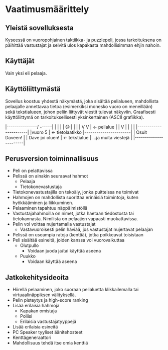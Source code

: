 # Vaatimusmäärittely

## Yleistä sovelluksesta

Kyseessä on vuoropohjainen taktiikka- ja puzzlepeli, jossa tarkoituksena on päihittää vastustajat ja selvitä ulos kapakasta mahdollisimman ehjin nahoin.

## Käyttäjät

Vain yksi eli pelaaja.

## Käyttöliittymästä

Sovellus koostuu yhdestä näkymästä, joka sisältää pelialueen, mahdollista pelaajalle annettavaa tietoa (esimerkiksi monesko vuoro on meneillään) sekä tekstialueen, johon peliin liittyvät viestit tulevat näkyviin. Graafisesti käyttöliittymä on tarkoituksellisesti yksinkertainen (ASCII grafiikka).



|---------------/ ------|
|           |           | 
|   @       |           |
|           |   V V     |  <- pelialue
|   |  V                |
|   |                   |
|-----------------------|
|vuoro 5                |  <- tietolaatikko
|-----------------------| 
| Osuit Daveen!         |
| Dave joi oluen!       |  <- tekstialue
| ...ja muita viestejä  |
|-----------------------|




## Perusversion toiminnallisuus

* Peli on pelattavissa
* Pelissä on ainakin seuraavat hahmot
  * Pelaaja
  * Tietokonevastustaja
* Tietokonevastustajilla on tekoäly, jonka puitteissa ne toimivat
* Hahmojen on mahdollista suorittaa erinäisiä toimintoja, kuten hyökkääminen ja liikkuminen.
* Pelaaminen tapahtuu näppäimistöllä
* Vastustajahahmoilla on nimet, jotka haetaan tiedostosta tai tietokannasta. Nimilista on pelaajien vapaasti muokattavissa.
* Pelin voi voittaa nujertamalla vastustajat
  * Vastavuoroisesti pelin häviää, jos vastustajat nujertavat pelaajan
* Pelissä on useampia ratoja (kenttiä), jotka poikkeavat toisistaan
* Peli sisältää esineitä, joiden kanssa voi vuorovaikuttaa
  * Olutpullo
    * Voidaan juoda ja/tai käyttää aseena
  * Puukko
    * Voidaan käyttää aseena 

## Jatkokehitysideoita

* Hiirellä pelaaminen, joko suoraan pelialuetta klikkailemalla tai virtuaalinäppiksen välityksellä.
* Pelin pisteytys ja high-score ranking
* Lisää erilaisia hahmoja
  * Kapakan omistaja
  * Poliisi
  * Erilaisia vastustajatyyppejä
* Lisää erilaisia esineitä
* PC Speaker tyyliset äänitehosteet
* Kenttägeneraattori
* Mahdollisuus tehdä itse omia kenttiä
